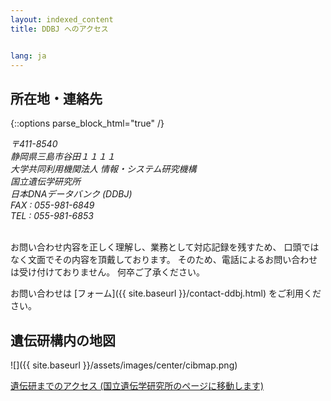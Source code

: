 ```yaml
---
layout: indexed_content
title: DDBJ へのアクセス


lang: ja
---
```


## 所在地・連絡先 <a name="ddbj-location"></a>

{::options parse_block_html="true" /}
<address>

〒411-8540  
静岡県三島市谷田１１１１  
大学共同利用機関法人 情報・システム研究機構  
国立遺伝学研究所  
日本DNAデータバンク (DDBJ)  
FAX : 055-981-6849  
TEL : 055-981-6853

</address><br>
お問い合わせ内容を正しく理解し、業務として対応記録を残すため、  
口頭ではなく文面でその内容を頂戴しております。  
そのため、電話によるお問い合わせは受け付けておりません。  
何卒ご了承ください。

お問い合わせは [フォーム]({{ site.baseurl }}/contact-ddbj.html) をご利用ください。

## 遺伝研構内の地図 <a name="cibmap"></a>

![]({{ site.baseurl }}/assets/images/center/cibmap.png)

[遺伝研までのアクセス (国立遺伝学研究所のページに移動します)](http://www.nig.ac.jp/nig/ja/about-nig/access_ja)
